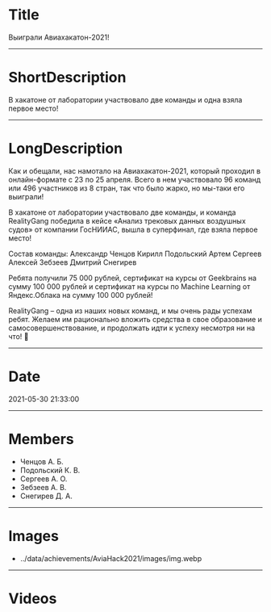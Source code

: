 # Title

Выиграли Авиахакатон-2021!

---

# ShortDescription

В хакатоне от лаборатории участвовало две команды и одна взяла первое место!

---

# LongDescription

Как и обещали, нас намотало на Авиахакатон-2021, который проходил в онлайн-формате с 23 по 25 апреля. Всего в нем
участвовало 96 команд или 496 участников из 8 стран, так что было жарко, но мы-таки его выиграли!

В хакатоне от лаборатории участвовало две команды, и команда RealityGang победила в кейсе «Анализ трековых данных
воздушных судов» от компании ГосНИИАС, вышла в суперфинал, где взяла первое место!

Состав команды:
Александр Ченцов
Кирилл Подольский
Артем Сергеев
Алексей Зебзеев
Дмитрий Снегирев

Ребята получили 75 000 рублей, сертификат на курсы от Geekbrains на сумму 100 000 рублей и сертификат на курсы по
Machine Learning от Яндекс.Облака на сумму 100 000 рублей!

RealityGang – одна из наших новых команд, и мы очень рады успехам ребят. Желаем им рационально вложить средства в свое
образование и самосовершенствование, и продолжать идти к успеху несмотря ни на что! 🤗

---

# Date

2021-05-30 21:33:00

---

# Members

- Ченцов А. Б.
- Подольский К. В.
- Сергеев А. О.
- Зебзеев А. В.
- Снегирев Д. А.

---

# Images

- ../data/achievements/AviaHack2021/images/img.webp

---

# Videos
